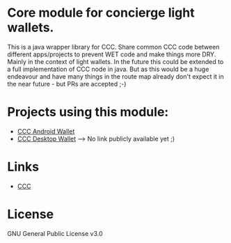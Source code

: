 # Core module for concierge light wallets.

This is a java wrapper library for CCC. Share common CCC code between different apps/projects to prevent WET code and make things more DRY. Mainly in the context of light wallets. In the future this could be extended to a full implementation of CCC node in java. But as this would be a huge endeavour and have many things in the route map already don't expect it in the near future - but PRs are accepted ;-)


Projects using this module:
=====

* [CCC Android Wallet](https://github.com/furszy/CCC-Android.git)
* [CCC Desktop Wallet](--) --> No link publicly available yet ;) 


Links
=====

* [CCC](https://concierge.org/)



License
=====

GNU General Public License v3.0
